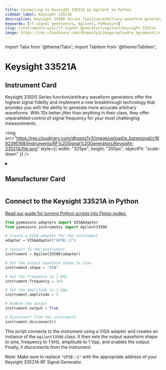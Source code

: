 ```yaml
---
title: Connecting to Keysight 33521A by Agilent in Python
sidebar_label: Keysight 33521A
description: Keysight 33500 Series function/arbitrary waveform generators offer the highest signal fidelity and implement a new breakthrough technology that provides you with the ability to generate more accurate arbitrary waveforms. With 10x better jitter than anything in their class, they offer unparalleled control of signal frequency for your most challenging measurements.
keywords: [rf signal generators, Agilent, PyMeasure]
slug: /instruments-wiki/rf-signal-generators/agilent/keysight-33521a
image: https://res.cloudinary.com/dhopxs1y3/image/upload/e_bgremoval/v1692395168/Instruments/RF%20Signal%20Generators/Keysight-33521A/file.png
---
```


import Tabs from '@theme/Tabs';
import TabItem from '@theme/TabItem';

# Keysight 33521A

## Instrument Card

<div className="flex">

<div>

Keysight 33500 Series function/arbitrary waveform generators offer the highest signal fidelity and implement a new breakthrough technology that provides you with the ability to generate more accurate arbitrary waveforms. With 10x better jitter than anything in their class, they offer unparalleled control of signal frequency for your most challenging measurements.

</div>

<img src="https://res.cloudinary.com/dhopxs1y3/image/upload/e_bgremoval/v1692395168/Instruments/RF%20Signal%20Generators/Keysight-33521A/file.png" style={{ width: "325px", height: "200px", objectFit: "scale-down" }} />

</div>

<details>
<summary><h2>Manufacturer Card</h2></summary>

<img src="https://res.cloudinary.com/dhopxs1y3/image/upload/e_bgremoval/v1692126006/Instruments/Vendor%20Logos/Agilent.png" style={{ width: "100%", height: "170px",objectFit: "scale-down" }} />

Keysight Technologies, or Keysight, is an American company that manufactures electronics test and measurement equipment and software. <a href="https://www.keysight.com/us/en/home.html">Website</a>.

<ul>
  <li>Headquarters: USA</li>
  <li>Yearly Revenue (millions, USD): 5420.0</li>
</ul>
</details>

## Connect to the Keysight 33521A in Python

[Read our guide for turning Python scripts into Flojoy nodes.](https://docs.flojoy.ai/custom-nodes/creating-custom-node/)
<Tabs>
<TabItem value="PyMeasure" label="PyMeasure">


```python
from pymeasure.adapters import VISAAdapter
from pymeasure.instruments import Agilent33500

# Create a VISA adapter for the instrument
adapter = VISAAdapter("GPIB::1")

# Connect to the instrument
instrument = Agilent33500(adapter)

# Set the output waveform shape to sine
instrument.shape = "SIN"

# Set the frequency to 1 kHz
instrument.frequency = 1e3

# Set the amplitude to 1 Vpp
instrument.amplitude = 1

# Enable the output
instrument.output = True

# Disconnect from the instrument
instrument.disconnect()
```

This script connects to the instrument using a VISA adapter and creates an instance of the `Agilent33500` class. It then sets the output waveform shape to sine, frequency to 1 kHz, amplitude to 1 Vpp, and enables the output. Finally, it disconnects from the instrument.

Note: Make sure to replace `"GPIB::1"` with the appropriate address of your Keysight 33521A RF Signal Generator.

</TabItem>
</Tabs>